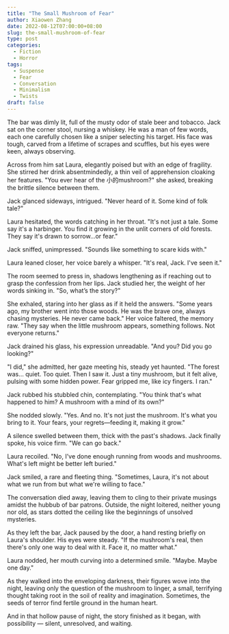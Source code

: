 ```yaml
---
title: "The Small Mushroom of Fear"
author: Xiaowen Zhang
date: 2022-08-12T07:00:00+08:00
slug: the-small-mushroom-of-fear
type: post
categories:
  - Fiction
  - Horror
tags:
  - Suspense
  - Fear
  - Conversation
  - Minimalism
  - Twists
draft: false
---
```


The bar was dimly lit, full of the musty odor of stale beer and tobacco. Jack sat on the corner stool, nursing a whiskey. He was a man of few words, each one carefully chosen like a sniper selecting his target. His face was tough, carved from a lifetime of scrapes and scuffles, but his eyes were keen, always observing.

Across from him sat Laura, elegantly poised but with an edge of fragility. She stirred her drink absentmindedly, a thin veil of apprehension cloaking her features. "You ever hear of the 小的mushroom?" she asked, breaking the brittle silence between them.

Jack glanced sideways, intrigued. "Never heard of it. Some kind of folk tale?" 

Laura hesitated, the words catching in her throat. "It's not just a tale. Some say it's a harbinger. You find it growing in the unlit corners of old forests. They say it's drawn to sorrow...or fear."

Jack sniffed, unimpressed. "Sounds like something to scare kids with."

Laura leaned closer, her voice barely a whisper. "It's real, Jack. I've seen it."

The room seemed to press in, shadows lengthening as if reaching out to grasp the confession from her lips. Jack studied her, the weight of her words sinking in. "So, what’s the story?"

She exhaled, staring into her glass as if it held the answers. "Some years ago, my brother went into those woods. He was the brave one, always chasing mysteries. He never came back." Her voice faltered, the memory raw. "They say when the little mushroom appears, something follows. Not everyone returns."

Jack drained his glass, his expression unreadable. "And you? Did you go looking?"

"I did," she admitted, her gaze meeting his, steady yet haunted. "The forest was... quiet. Too quiet. Then I saw it. Just a tiny mushroom, but it felt alive, pulsing with some hidden power. Fear gripped me, like icy fingers. I ran."

Jack rubbed his stubbled chin, contemplating. "You think that's what happened to him? A mushroom with a mind of its own?"

She nodded slowly. "Yes. And no. It's not just the mushroom. It's what you bring to it. Your fears, your regrets—feeding it, making it grow."

A silence swelled between them, thick with the past's shadows. Jack finally spoke, his voice firm. "We can go back."

Laura recoiled. "No, I've done enough running from woods and mushrooms. What's left might be better left buried."

Jack smiled, a rare and fleeting thing. "Sometimes, Laura, it's not about what we run from but what we're willing to face."

The conversation died away, leaving them to cling to their private musings amidst the hubbub of bar patrons. Outside, the night loitered, neither young nor old, as stars dotted the ceiling like the beginnings of unsolved mysteries.

As they left the bar, Jack paused by the door, a hand resting briefly on Laura's shoulder. His eyes were steady. "If the mushroom's real, then there's only one way to deal with it. Face it, no matter what."

Laura nodded, her mouth curving into a determined smile. "Maybe. Maybe one day."

As they walked into the enveloping darkness, their figures wove into the night, leaving only the question of the mushroom to linger, a small, terrifying thought taking root in the soil of reality and imagination. Sometimes, the seeds of terror find fertile ground in the human heart.

And in that hollow pause of night, the story finished as it began, with possibility — silent, unresolved, and waiting.